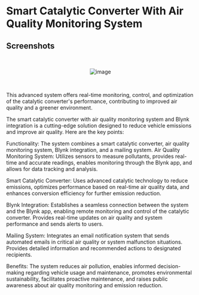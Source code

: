 # Smart Catalytic Converter With Air Quality Monitoring System

## Screenshots 

<br>

<p align="center">
  <img src="./Screenshots/6.gif" alt="image"/>
</p>

<br>

This advanced system offers real-time monitoring, control, and optimization of the catalytic converter's performance, contributing to improved air quality and a greener environment.

The smart catalytic converter with air quality monitoring system and Blynk integration is a cutting-edge solution designed to reduce vehicle emissions and improve air quality. Here are the key points:

Functionality: The system combines a smart catalytic converter, air quality monitoring system, Blynk integration, and a mailing system.
Air Quality Monitoring System: Utilizes sensors to measure pollutants, provides real-time and accurate readings, enables monitoring through the Blynk app, and allows for data tracking and analysis.

Smart Catalytic Converter: Uses advanced catalytic technology to reduce emissions, optimizes performance based on real-time air quality data, and enhances conversion efficiency for further emission reduction.

Blynk Integration: Establishes a seamless connection between the system and the Blynk app, enabling remote monitoring and control of the catalytic converter. Provides real-time updates on air quality and system performance and sends alerts to users.

Mailing System: Integrates an email notification system that sends automated emails in critical air quality or system malfunction situations. Provides detailed information and recommended actions to designated recipients.

Benefits: The system reduces air pollution, enables informed decision-making regarding vehicle usage and maintenance, promotes environmental sustainability, facilitates proactive maintenance, and raises public awareness about air quality monitoring and emission reduction.
